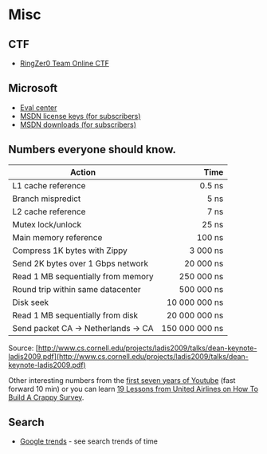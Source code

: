 # Misc

## CTF

* [RingZer0 Team Online CTF](https://ringzer0team.com/home)

## Microsoft

* [Eval center](https://www.microsoft.com/en-us/evalcenter/)
* [MSDN license keys (for subscribers)](https://my.visualstudio.com/productkeys)
* [MSDN downloads (for subscribers)](https://my.visualstudio.com/downloads/featured)

## Numbers everyone should know.

| Action                              | Time           |
|-------------------------------------|---------------:|
| L1 cache reference                  | 0.5 ns         |
| Branch mispredict                   | 5 ns           |
| L2 cache reference                  | 7 ns           |
| Mutex lock/unlock                   | 25 ns          |
| Main memory reference               | 100 ns         |
| Compress 1K bytes with Zippy        | 3 000 ns       |
| Send 2K bytes over 1 Gbps network   | 20 000 ns      |
| Read 1 MB sequentially from memory  | 250 000 ns     |
| Round trip within same datacenter   | 500 000 ns     |
| Disk seek                           | 10 000 000 ns  |
| Read 1 MB sequentially from disk    | 20 000 000 ns  |
| Send packet CA -> Netherlands -> CA | 150 000 000 ns |

Source: [http://www.cs.cornell.edu/projects/ladis2009/talks/dean-keynote-ladis2009.pdf](http://www.cs.cornell.edu/projects/ladis2009/talks/dean-keynote-ladis2009.pdf)

Other interesting numbers from the [first seven years of Youtube](http://highscalability.com/blog/2012/3/26/7-years-of-youtube-scalability-lessons-in-30-minutes.html) (fast forward 10 min) or you can learn [19 Lessons from United Airlines on How To Build A Crappy Survey](http://www.uie.com/brainsparks/2010/12/26/19-lessons-from-united-airlines-on-how-to-build-a-crappy-survey/).

## Search

* [Google trends](https://www.google.com/trends/) - see search trends of time

